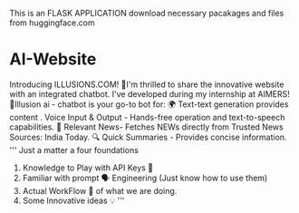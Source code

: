 This is an FLASK APPLICATION download necessary pacakages and files from huggingface.com

# AI-Website
Introducing ILLUSIONS.COM! 🚀I'm thrilled to share the innovative website with an integrated chatbot.
I've developed during my internship at AIMERS! 🤖Illusion ai - chatbot is your go-to bot for: 
🌍 Text-text generation provides content . Voice Input & Output - Hands-free operation and text-to-speech capabilities. 
📸 Relevant News- Fetches NEWs directly from Trusted News Sources: India Today. 🔍 Quick Summaries - Provides concise information.
'''
 Just a matter a four foundations 
 1. Knowledge to Play with API Keys 🔑
 2. Familiar with prompt 🗣 Engineering (Just know how to use them) 
 3. Actual WorkFlow 🌊 of what we are doing.
 4. Some Innovative ideas 💡 
'''
